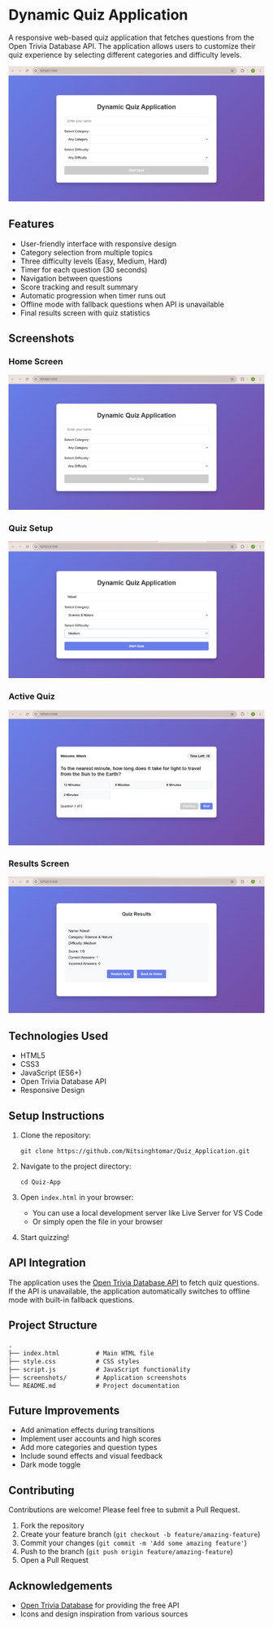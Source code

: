 # Dynamic Quiz Application

A responsive web-based quiz application that fetches questions from the Open Trivia Database API. The application allows users to customize their quiz experience by selecting different categories and difficulty levels.

![Quiz Start Screen](screenshots/start-screen.png)

## Features

- User-friendly interface with responsive design
- Category selection from multiple topics
- Three difficulty levels (Easy, Medium, Hard)
- Timer for each question (30 seconds)
- Navigation between questions
- Score tracking and result summary
- Automatic progression when timer runs out
- Offline mode with fallback questions when API is unavailable
- Final results screen with quiz statistics

## Screenshots

### Home Screen
![Start Screen](screenshots/start-screen.png)

### Quiz Setup
![Quiz Setup](screenshots/quiz-setup.png)

### Active Quiz
![Active Quiz](screenshots/active-quiz.png)

### Results Screen
![Results Screen](screenshots/results-screen.png)

## Technologies Used

- HTML5
- CSS3
- JavaScript (ES6+)
- Open Trivia Database API
- Responsive Design

## Setup Instructions

1. Clone the repository:
   ```
   git clone https://github.com/Nitsinghtomar/Quiz_Application.git
   ```

2. Navigate to the project directory:
   ```
   cd Quiz-App
   ```

3. Open `index.html` in your browser:
   - You can use a local development server like Live Server for VS Code
   - Or simply open the file in your browser

4. Start quizzing!

## API Integration

The application uses the [Open Trivia Database API](https://opentdb.com/api_config.php) to fetch quiz questions. If the API is unavailable, the application automatically switches to offline mode with built-in fallback questions.

## Project Structure

```
.
├── index.html          # Main HTML file
├── style.css           # CSS styles
├── script.js           # JavaScript functionality
├── screenshots/        # Application screenshots
└── README.md           # Project documentation
```

## Future Improvements

- Add animation effects during transitions
- Implement user accounts and high scores
- Add more categories and question types
- Include sound effects and visual feedback
- Dark mode toggle

## Contributing

Contributions are welcome! Please feel free to submit a Pull Request.

1. Fork the repository
2. Create your feature branch (`git checkout -b feature/amazing-feature`)
3. Commit your changes (`git commit -m 'Add some amazing feature'`)
4. Push to the branch (`git push origin feature/amazing-feature`)
5. Open a Pull Request

## Acknowledgements

- [Open Trivia Database](https://opentdb.com/) for providing the free API
- Icons and design inspiration from various sources

